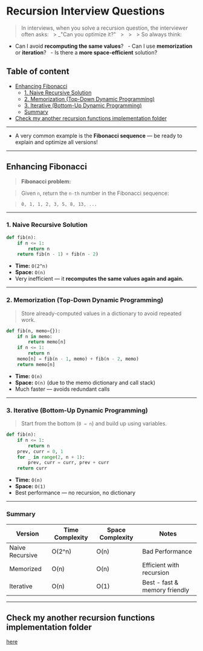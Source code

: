 # Recursion Interview Questions

> In interviews, when you solve a recursion question, the interviewer often asks:
>   > \_"Can you optimize it?"
>   >
>   >
>   > So always think:

- Can I avoid **recomputing the same values**?
    - Can I use **memorization** or **iteration**?
    - Is there a **more space-efficient** solution?

## Table of content

- [Enhancing Fibonacci](#enhancing-fibonacci)
  - [1. Naive Recursive Solution](#1-naive-recursive-solution)
  - [2. Memorization (Top-Down Dynamic Programming)](#2-memorization-top-down-dynamic-programming)
  - [3. Iterative (Bottom-Up Dynamic Programming)](#3-iterative-bottom-up-dynamic-programming)
  - [Summary](#summary)
- [Check my another recursion functions implementation folder](#check-my-another-recursion-functions-implementation-folder)

---

- A very common example is the **Fibonacci sequence** — be ready to explain and optimize all versions!

---

## Enhancing Fibonacci

> **Fibonacci problem:**

> Given `n`, return the `n-th` number in the Fibonacci sequence:

> `0, 1, 1, 2, 3, 5, 8, 13, ...`

---

### 1. Naive Recursive Solution

```python
def fib(n):
    if n <= 1:
        return n
    return fib(n - 1) + fib(n - 2)
```

- **Time:** `O(2^n)`
- **Space:** `O(n)`
- Very inefficient — it **recomputes the same values again and again.**

---

### 2. Memorization (Top-Down Dynamic Programming)

> Store already-computed values in a dictionary to avoid repeated work.

```python
def fib(n, memo={}):
    if n in memo:
        return memo[n]
    if n <= 1:
        return n
    memo[n] = fib(n - 1, memo) + fib(n - 2, memo)
    return memo[n]
```

- **Time:** `O(n)`
- **Space:** `O(n)` (due to the memo dictionary and call stack)
- Much faster — avoids redundant calls

---

### 3. Iterative (Bottom-Up Dynamic Programming)

> Start from the bottom (`0 → n`) and build up using variables.

```python
def fib(n):
    if n <= 1:
        return n
    prev, curr = 0, 1
    for _ in range(2, n + 1):
        prev, curr = curr, prev + curr
    return curr
```

- **Time:** `O(n)`
- **Space:** `O(1)`
- Best performance — no recursion, no dictionary

---

### Summary

| Version         | Time Complexity | Space Complexity | Notes                         |
| --------------- | --------------- | ---------------- | ----------------------------- |
| Naive Recursive | O(2^n)          | O(n)             | Bad Performance               |
| Memorized       | O(n)            | O(n)             | Efficient with recursion      |
| Iterative       | O(n)            | O(1)             | Best - fast & memory friendly |

---

## Check my another recursion functions implementation folder

[here](../my_code/Algorithms/recursion/)
